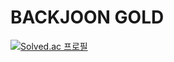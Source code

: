 # BACKJOON GOLD
[![Solved.ac
프로필](http://mazassumnida.wtf/api/v2/generate_badge?boj=hyogi)](https://solved.ac/hyogi)
